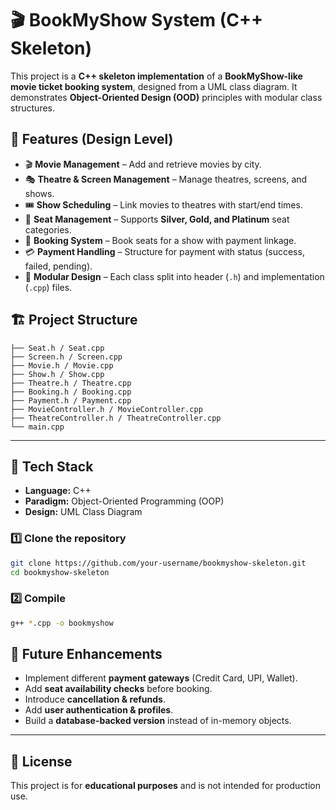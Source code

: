 # 🎬 BookMyShow System (C++ Skeleton)

This project is a **C++ skeleton implementation** of a **BookMyShow-like movie ticket booking system**, designed from a UML class diagram.
It demonstrates **Object-Oriented Design (OOD)** principles with modular class structures.

## 📌 Features (Design Level)

* 🎬 **Movie Management** – Add and retrieve movies by city.
* 🎭 **Theatre & Screen Management** – Manage theatres, screens, and shows.
* 🎟️ **Show Scheduling** – Link movies to theatres with start/end times.
* 💺 **Seat Management** – Supports **Silver, Gold, and Platinum** seat categories.
* 🛒 **Booking System** – Book seats for a show with payment linkage.
* 💳 **Payment Handling** – Structure for payment with status (success, failed, pending).
* 📂 **Modular Design** – Each class split into header (`.h`) and implementation (`.cpp`) files.



## 🏗️ Project Structure

```
├── Seat.h / Seat.cpp
├── Screen.h / Screen.cpp
├── Movie.h / Movie.cpp
├── Show.h / Show.cpp
├── Theatre.h / Theatre.cpp
├── Booking.h / Booking.cpp
├── Payment.h / Payment.cpp
├── MovieController.h / MovieController.cpp
├── TheatreController.h / TheatreController.cpp
└── main.cpp
```

---

## 🔧 Tech Stack

* **Language:** C++
* **Paradigm:** Object-Oriented Programming (OOP)
* **Design:** UML Class Diagram


### 1️⃣ Clone the repository

```bash
git clone https://github.com/your-username/bookmyshow-skeleton.git
cd bookmyshow-skeleton
```

### 2️⃣ Compile

```bash
g++ *.cpp -o bookmyshow
```



## 🚀 Future Enhancements

* Implement different **payment gateways** (Credit Card, UPI, Wallet).
* Add **seat availability checks** before booking.
* Introduce **cancellation & refunds**.
* Add **user authentication & profiles**.
* Build a **database-backed version** instead of in-memory objects.

---

## 📜 License

This project is for **educational purposes** and is not intended for production use.


